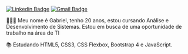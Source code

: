 [![Linkedin Badge](https://img.shields.io/badge/-LinkedIn-blue?style=flat-square&logo=Linkedin&logoColor=white&link=https://www.linkedin.com/in/gabriel-ti/)](https://www.linkedin.com/in/gabriel-ti/)
[![Gmail Badge](https://img.shields.io/badge/-Gmail-c14438?style=flat-square&logo=Gmail&logoColor=white&link=mailto:gabriel.l@uni9.edu.br)](mailto:gabriel.l@uni9.edu.br)

👋👨‍💻 Meu nome é Gabriel, tenho 20 anos, estou cursando Análise e Desenvolvimento de Sistemas.
Estou em busca de uma oportunidade de trabalho na área de TI


📚 Estudando HTML5, CSS3, CSS Flexbox, Bootstrap 4 e JavaScript.

